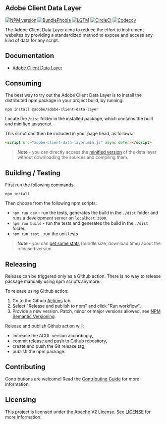 ## Adobe Client Data Layer

[![NPM version](https://badgen.net/npm/v/@adobe/adobe-client-data-layer)](https://www.npmjs.com/package/@adobe/adobe-client-data-layer)
[![BundlePhobia](https://badgen.net/bundlephobia/minzip/@adobe/adobe-client-data-layer)](https://bundlephobia.com/result?p=@adobe/adobe-client-data-layer)
[![LGTM](https://badgen.net/lgtm/grade/g/adobe/adobe-client-data-layer)](https://lgtm.com/projects/g/adobe/adobe-client-data-layer)
[![CircleCI](https://badgen.net/circleci/github/adobe/adobe-client-data-layer)](https://app.circleci.com/pipelines/github/adobe/adobe-client-data-layer)
[![Codecov](https://badgen.net/codecov/c/github/adobe/adobe-client-data-layer)](https://codecov.io/gh/adobe/adobe-client-data-layer)

The Adobe Client Data Layer aims to reduce the effort to instrument websites by providing a standardized method to expose and access any kind of data for any script.

## Documentation

* [Adobe Client Data Layer](https://github.com/adobe/adobe-client-data-layer/wiki)

## Consuming

The best way to try out the Adobe Client Data Layer is to install the distributed npm package in your project build, by running:
```
npm install @adobe/adobe-client-data-layer
```

Locate the `/dist` folder in the installed package, which contains the built and minified javascript.

This script can then be included in your page head, as follows:

```html
<script src="adobe-client-data-layer.min.js" async defer></script>
```

> **Note** - you can directly access the [minified version](https://unpkg.com/browse/@adobe/adobe-client-data-layer@1.0.0/dist/adobe-client-data-layer.min.js) of the data layer without downloading the sources and compiling them.

## Building / Testing

First run the following commands:
```
npm install
```   
 
Then choose from the following npm scripts:
* `npm run dev` - run the tests, generates the build in the `./dist` folder and runs a development server on `localhost:3000`.
* `npm run build` - run the tests and generates the build in the `./dist` folder.
* `npm run test` - run the unit tests

> **Note** - you can [get some stats](https://bundlephobia.com/result?p=@adobe/adobe-client-data-layer@1.0.0) (bundle size, download time) about the released version.

## Releasing

Release can be triggered only as a Github action. There is no way to release package manually using npm scripts anymore.

To release using Github action:
1. Go to the Github [Actions](https://github.com/adobe/adobe-client-data-layer/actions) tab.
2. Select "Release and publish to npm" and click "Run workflow".
3. Provide a new version. Patch, minor or major versions allowed, see [NPM Semantic Versioning](https://docs.npmjs.com/about-semantic-versioning).

Release and publish Github action will:
* increase the ACDL version accordingly,
* commit release and push to Github repository,
* create and push the Git release tag,
* publish the npm package.

## Contributing

Contributions are welcome! Read the [Contributing Guide](./.github/CONTRIBUTING.md) for more information.

## Licensing

This project is licensed under the Apache V2 License. See [LICENSE](LICENSE) for more information.
